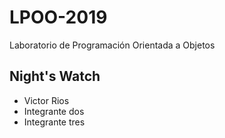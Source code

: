 # LPOO-2019
Laboratorio de Programación Orientada a Objetos

## Night's Watch

+ Victor Rios
+ Integrante dos
+ Integrante tres
